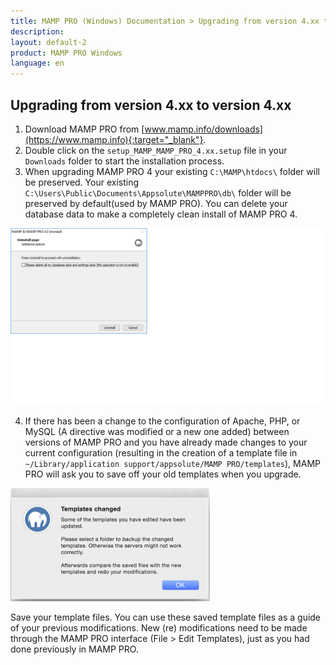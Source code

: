 ```yaml
---
title: MAMP PRO (Windows) Documentation > Upgrading from version 4.xx to version 4.xx
description: 
layout: default-2
product: MAMP PRO Windows
language: en
---
```


## Upgrading from version 4.xx to version 4.xx

1. Download MAMP PRO from [www.mamp.info/downloads](https://www.mamp.info){:target="_blank"}.
2. Double click on the `setup_MAMP_MAMP_PRO_4.xx.setup` file in your `Downloads` folder to start the installation process.
3. When upgrading MAMP PRO 4 your existing `C:\MAMP\htdocs\` folder will be preserved. Your existing `C:\Users\Public\Documents\Appsolute\MAMPPRO\db\` folder will be preserved by default(used by MAMP PRO). You can delete your database data to make a completely clean install of MAMP PRO 4.

![MAMP](/en/MAMP-PRO-Windows/Installation/MAMP-PRO-4xx-4xx-Upgrade/InstallDeleteDatabases.png)

4. If there has been a change to the configuration of Apache, PHP, or MySQL (A directive was modified or a new one added)    between versions of MAMP PRO and you have already made changes to your current configuration (resulting in the creation of a template file in `~/Library/application support/appsolute/MAMP PRO/templates`), MAMP PRO will ask you to save off your old templates when you upgrade.

![MAMP](/en/MAMP-PRO-Mac/Installation/MAMP-PRO-4xx-4xx-Upgrade/Templates.png)
  
Save your template files. You can use these saved template files as a guide of your previous modifications. New         (re) modifications need to be made through the MAMP PRO interface (File > Edit Templates), just as you had done previously in MAMP PRO.


